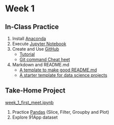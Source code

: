 # Week 1

## In-Class Practice

1. Install [Anaconda](https://www.anaconda.com/download/)
2. Execute [Jupyter Notebook](https://jupyter.readthedocs.io/en/latest/install.html#installing-jupyter-using-anaconda-and-conda)
3. Create and Use [GitHub](https://github.com/)
   - [Tutorial](https://git-scm.com/book/en/v2)
   - [Git command Cheat heet](https://github.com/joshnh/Git-Commands)
4. Markdown and README.md
   - [A template to make good README.md](https://gist.github.com/PurpleBooth/109311bb0361f32d87a2)
   - [A starter template for data science projects](https://github.com/Statoil/data-science-template/)

## Take-Home Project

[week_1_first_meet.ipynb](https://github.com/kevinkevin556/STASD/blob/master/week%201/week_1_first_meet.ipynb)

1. Practice [Pandas](http://pandas.pydata.org/pandas-docs/stable/) (Slice, Filter,  Groupby and Plot)
2. Explore 91App dataset

